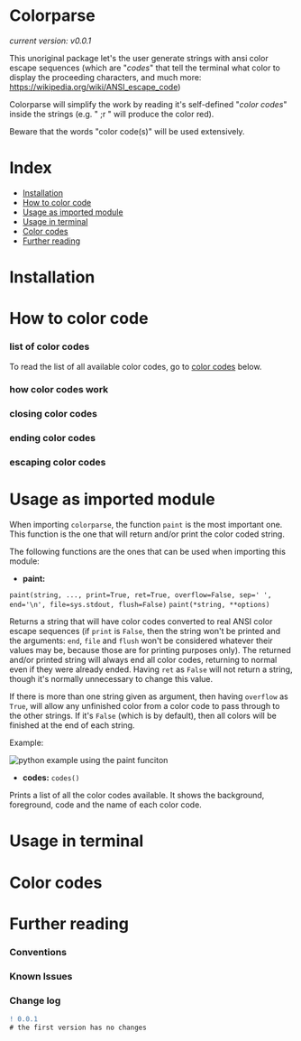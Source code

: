 # Colorparse

_current version: v0.0.1_

This unoriginal package let's the user generate strings with ansi color escape sequences (which are "*codes*" that tell the terminal what color to display the proceeding characters, and much more: <https://wikipedia.org/wiki/ANSI_escape_code>)

Colorparse will simplify the work by reading it's self-defined "*color codes*" inside the strings (e.g. " ;r " will produce the color red).

Beware that the words "color code(s)" will be used extensively.

# Index
- [Installation](https://github.com/tubi-carrillo/colorparse#installation)
- [How to color code](https://github.com/tubi-carrillo/colorparse#how-to-color-code)
- [Usage as imported module](https://github.com/tubi-carrillo/colorparse#usage-as-imported-module)
- [Usage in terminal](https://github.com/tubi-carrillo/colorparse#usage-in-terminal)
- [Color codes](https://github.com/tubi-carrillo/colorparse#color-codes)
- [Further reading](https://github.com/tubi-carrillo/colorparse#further-reading)

# Installation

# How to color code
### list of color codes
To read the list of all available color codes, go to [color codes](https://github.com/tubi-carrillo/colorparse#color-codes) below.

### how color codes work

### closing color codes

### ending color codes

### escaping color codes

# Usage as imported module

When importing `colorparse`, the function `paint` is the most important one. This function is the one that will return and/or print the color coded string.

The following functions are the ones that can be used when importing this module:

- **paint:**

`paint(string, ..., print=True, ret=True, overflow=False, sep=' ', end='\n', file=sys.stdout, flush=False)`
`paint(*string, **options)`

Returns a string that will have color codes converted to real ANSI color escape sequences (if `print` is `False`, then the string won't be printed and the arguments: `end`, `file` and `flush` won't be considered whatever their values may be, because those are for printing purposes only). The returned and/or printed string will always end all color codes, returning to normal even if they were already ended. Having `ret` as `False` will not return a string, though it's normally unnecessary to change this value.

If there is more than one string given as argument, then having `overflow` as `True`, will allow any unfinished color from a color code to pass through to the other strings. If it's `False` (which is by default), then all colors will be finished at the end of each string.

Example:

  ![python example using the `paint` funciton](https://github.com/tubi-carrillo/colorparse/blob/master/example/example_1.png)

- **codes:**
`codes()`

Prints a list of all the color codes available. It shows the background, foreground, code and the name of each color code.


# Usage in terminal

# Color codes

# Further reading

### Conventions
### Known Issues
### Change log

```diff
! 0.0.1
# the first version has no changes
```
